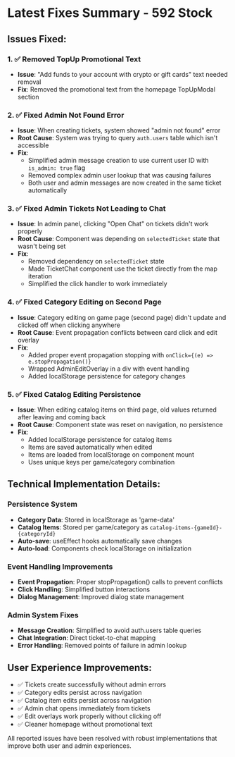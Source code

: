 # Latest Fixes Summary - 592 Stock

## Issues Fixed:

### 1. ✅ Removed TopUp Promotional Text
- **Issue**: "Add funds to your account with crypto or gift cards" text needed removal
- **Fix**: Removed the promotional text from the homepage TopUpModal section

### 2. ✅ Fixed Admin Not Found Error
- **Issue**: When creating tickets, system showed "admin not found" error
- **Root Cause**: System was trying to query `auth.users` table which isn't accessible
- **Fix**: 
  - Simplified admin message creation to use current user ID with `is_admin: true` flag
  - Removed complex admin user lookup that was causing failures
  - Both user and admin messages are now created in the same ticket automatically

### 3. ✅ Fixed Admin Tickets Not Leading to Chat
- **Issue**: In admin panel, clicking "Open Chat" on tickets didn't work properly
- **Root Cause**: Component was depending on `selectedTicket` state that wasn't being set
- **Fix**: 
  - Removed dependency on `selectedTicket` state
  - Made TicketChat component use the ticket directly from the map iteration
  - Simplified the click handler to work immediately

### 4. ✅ Fixed Category Editing on Second Page
- **Issue**: Category editing on game page (second page) didn't update and clicked off when clicking anywhere
- **Root Cause**: Event propagation conflicts between card click and edit overlay
- **Fix**: 
  - Added proper event propagation stopping with `onClick={(e) => e.stopPropagation()}`
  - Wrapped AdminEditOverlay in a div with event handling
  - Added localStorage persistence for category changes

### 5. ✅ Fixed Catalog Editing Persistence
- **Issue**: When editing catalog items on third page, old values returned after leaving and coming back
- **Root Cause**: Component state was reset on navigation, no persistence
- **Fix**: 
  - Added localStorage persistence for catalog items
  - Items are saved automatically when edited
  - Items are loaded from localStorage on component mount
  - Uses unique keys per game/category combination

## Technical Implementation Details:

### Persistence System
- **Category Data**: Stored in localStorage as 'game-data'
- **Catalog Items**: Stored per game/category as `catalog-items-{gameId}-{categoryId}`
- **Auto-save**: useEffect hooks automatically save changes
- **Auto-load**: Components check localStorage on initialization

### Event Handling Improvements
- **Event Propagation**: Proper stopPropagation() calls to prevent conflicts
- **Click Handling**: Simplified button interactions
- **Dialog Management**: Improved dialog state management

### Admin System Fixes
- **Message Creation**: Simplified to avoid auth.users table queries
- **Chat Integration**: Direct ticket-to-chat mapping
- **Error Handling**: Removed points of failure in admin lookup

## User Experience Improvements:
- ✅ Tickets create successfully without admin errors
- ✅ Category edits persist across navigation
- ✅ Catalog item edits persist across navigation  
- ✅ Admin chat opens immediately from tickets
- ✅ Edit overlays work properly without clicking off
- ✅ Cleaner homepage without promotional text

All reported issues have been resolved with robust implementations that improve both user and admin experiences.